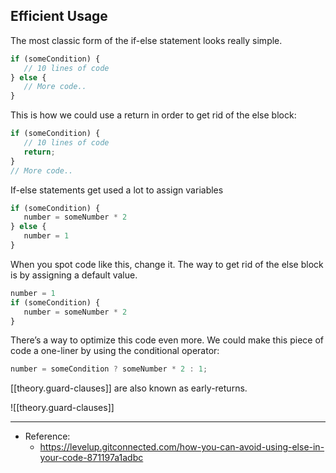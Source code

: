 

## Efficient Usage

The most classic form of the if-else statement looks really simple.

```js
if (someCondition) {
   // 10 lines of code
} else {
   // More code..
}
```

This is how we could use a return in order to get rid of the else block:

```js
if (someCondition) {
   // 10 lines of code
   return;
} 
// More code..
```

If-else statements get used a lot to assign variables

```js
if (someCondition) {
   number = someNumber * 2
} else {
   number = 1
}
```

When you spot code like this, change it. The way to get rid of the else block is by assigning a default value.

```js
number = 1
if (someCondition) {
   number = someNumber * 2
}
```

There’s a way to optimize this code even more. We could make this piece of code a one-liner by using the conditional operator:

```js
number = someCondition ? someNumber * 2 : 1;
```

[[theory.guard-clauses]] are also known as early-returns.

![[theory.guard-clauses]]

---

- Reference:
  - <https://levelup.gitconnected.com/how-you-can-avoid-using-else-in-your-code-871197a1adbc> 
